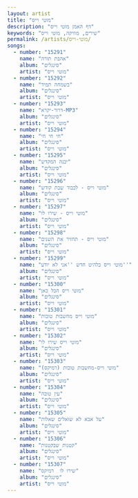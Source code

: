 ```yaml
---
layout: artist
title: "מוטי וייס"
description: "דף האמן מוטי וייס"
keywords: "שירים, מוזיקה, מוטי וייס"
permalink: /artists/מוטי-וייס/
songs:
  - number: "15291"
    name: "אהבת תורה"
    album: "סינגלים"
    artist: "מוטי וייס"
  - number: "15292"
    name: "בשמחה תמיד"
    album: "סינגלים"
    artist: "מוטי וייס"
  - number: "15293"
    name: "דרור-יקרא-MP3"
    album: "סינגלים"
    artist: "מוטי וייס"
  - number: "15294"
    name: "חי חי חי"
    album: "סינגלים"
    artist: "מוטי וייס"
  - number: "15295"
    name: "יבנה המקדש"
    album: "סינגלים"
    artist: "מוטי וייס"
  - number: "15296"
    name: "מוטי וייס - לכבוד שבת קודש"
    album: "סינגלים"
    artist: "מוטי וייס"
  - number: "15297"
    name: "מוטי וייס - שירו לו"
    album: "סינגלים"
    artist: "מוטי וייס"
  - number: "15298"
    name: "מוטי וייס - תחזיר את השנים"
    album: "סינגלים"
    artist: "מוטי וייס"
  - number: "15299"
    name: "מוטי וייס בלהיט חדש ''אני לא יודע''"
    album: "סינגלים"
    artist: "מוטי וייס"
  - number: "15300"
    name: "מוטי וייס הכל כאן"
    album: "סינגלים"
    artist: "מוטי וייס"
  - number: "15301"
    name: "מוטי וייס מחשבות טובות"
    album: "סינגלים"
    artist: "מוטי וייס"
  - number: "15302"
    name: "מוטי וייס שירו לו"
    album: "סינגלים"
    artist: "מוטי וייס"
  - number: "15303"
    name: "מוטי וייס-מחשבות טובות (רמיקס)"
    album: "סינגלים"
    artist: "מוטי וייס"
  - number: "15304"
    name: "עין טובה"
    album: "סינגלים"
    artist: "מוטי וייס"
  - number: "15305"
    name: "על אבא לא שואלים שאלות"
    album: "סינגלים"
    artist: "מוטי וייס"
  - number: "15306"
    name: "קטנות שבקטנות"
    album: "סינגלים"
    artist: "מוטי וייס"
  - number: "15307"
    name: "שירו לו  רמיקס"
    album: "סינגלים"
    artist: "מוטי וייס"
---
```

